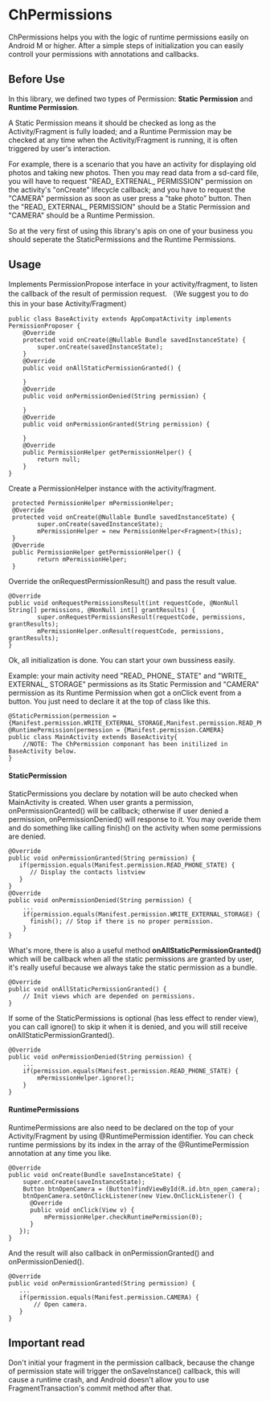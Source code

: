 # ChPermissions

ChPermissions helps you with the logic of runtime permissions easily on Android M or higher. After a simple steps of initialization you can easily controll your permissions with annotations and callbacks.

## Before Use

In this library, we defined two types of Permission:
 <b>Static Permission</b> and <b>Runtime Permission</b>.  

A Static Permission means it should be checked as long as the Activity/Fragment is fully loaded; and a Runtime Permission may be checked at any time when the Activity/Fragment is running,  it is often triggered by user's interaction.  

For example, there is a scenario that you have an activity for displaying old photos and taking new photos.  Then you may read data from a sd-card file, you will have to request "READ_ EXTRENAL_ PERMISSION" permission on the activity's "onCreate"  lifecycle callback; and you have to request the "CAMERA" permission as soon as user press a "take photo" button. Then the "READ_ EXTERNAL_ PERMISSION" should be a Static Permission and "CAMERA" should be a Runtime Permission.  

So at the very first of using this library's apis on one of your business you should seperate the StaticPermissions and the Runtime Permissions.
 
## Usage  

Implements PermissionPropose interface in your activity/fragment, to listen the callback of the result of permission request. （We suggest you to do this in your base Activity/Fragment）  

```
public class BaseActivity extends AppCompatActivity implements PermissionProposer {
    @Override
    protected void onCreate(@Nullable Bundle savedInstanceState) {
        super.onCreate(savedInstanceState);
    }
    @Override
    public void onAllStaticPermissionGranted() {
        
    }
    @Override
    public void onPermissionDenied(String permission) {

    }
    @Override
    public void onPermissionGranted(String permission) {

    }
    @Override
    public PermissionHelper getPermissionHelper() {
        return null;
    }
}
```  

Create a PermissionHelper instance with the activity/fragment.  

```
 protected PermissionHelper mPermissionHelper;
 @Override
 protected void onCreate(@Nullable Bundle savedInstanceState) {
        super.onCreate(savedInstanceState);
        mPermissionHelper = new PermissionHelper<Fragment>(this);
 }  
 @Override
 public PermissionHelper getPermissionHelper() {
        return mPermissionHelper;
 }
```  
Override the onRequestPermissionResult() and pass the result value.  

```  
@Override
public void onRequestPermissionsResult(int requestCode, @NonNull String[] permissions, @NonNull int[] grantResults) {
        super.onRequestPermissionsResult(requestCode, permissions, grantResults);
        mPermissionHelper.onResult(requestCode, permissions, grantResults);
}

```
Ok, all initialization is done. You can start your own bussiness easily.  


Example:  your main activity need "READ_ PHONE_ STATE" and "WRITE_ EXTERNAL_ STORAGE" permissions as its Static Permission and "CAMERA" permission as its Runtime Permission when got a onClick event from a button. You just need to declare it at the top of class like this.  

```
@StaticPermission(permession = {Manifest.permission.WRITE_EXTERNAL_STORAGE,Manifest.permission.READ_PHONE_STATE)
@RuntimePermission(permession = {Manifest.permission.CAMERA}
public class MainActivity extends BaseActivity{
    //NOTE: The ChPermission componant has been initilized in BaseActivity below.
}
```

#### StaticPermission
StaticPermissions you declare by notation will be auto checked when MainActivity is created. When user grants a permission, onPermissionGranted() will be callback; otherwise if user denied a permission, onPermissionDenied() will response to it. You may overide them and do something like calling finish() on the activity when some permissions are denied.  

```
@Override
public void onPermissionGranted(String permission) {
   if(permission.equals(Manifest.permission.READ_PHONE_STATE) {
      // Display the contacts listview
   }
}
@Override
public void onPermissionDenied(String permission) {
    ...
    if(permission.equals(Manifest.permission.WRITE_EXTERNAL_STORAGE) {
      finish(); // Stop if there is no proper permission.
    }
}
```  

What's more,  there is also a useful method <b>onAllStaticPermissionGranted()</b> which will be callback when all the static permissions are granted by user, it's really useful because we always take the static permission as a bundle.

```  
@Override
public void onAllStaticPermissionGranted() {
    // Init views which are depended on permissions.
}
``` 

If some of the StaticPermissions is optional (has less effect to render view), you can call ignore() to skip it when it is denied, and you will still receive onAllStaticPermissionGranted().

```
@Override
public void onPermissionDenied(String permission) {
    ...
    if(permission.equals(Manifest.permission.READ_PHONE_STATE) {
        mPermissionHelper.ignore();
    }
}
```

#### RuntimePermissions
RuntimePermissions are also need to be declared on the top of your Activity/Fragment by using 
@RuntimePermission identifier. You can check runtime permissions by its index in the array of the @RuntimePermission annotation at any time you like.

```
@Override
public void onCreate(Bundle saveInstanceState) {
    super.onCreate(saveInstanceState);
    Button btnOpenCamera = (Button)findViewById(R.id.btn_open_camera);
    btnOpenCamera.setOnClickListener(new View.OnClickListener() {
      @Override
      public void onClick(View v) {
          mPermissionHelper.checkRuntimePermission(0);
      }
   });
}
```

And the result will also callback in onPermissionGranted() and onPermissionDenied().

```
@Override
public void onPermissionGranted(String permission) {
   ...
   if(permission.equals(Manifest.permission.CAMERA) {
       // Open camera.
   }
}
```

## Important read
Don't initial your fragment in the permission callback, because the change of permission state will trigger the onSaveInstance() callback, this will cause a runtime crash, and Android doesn't allow you to use FragmentTransaction's commit method after that.